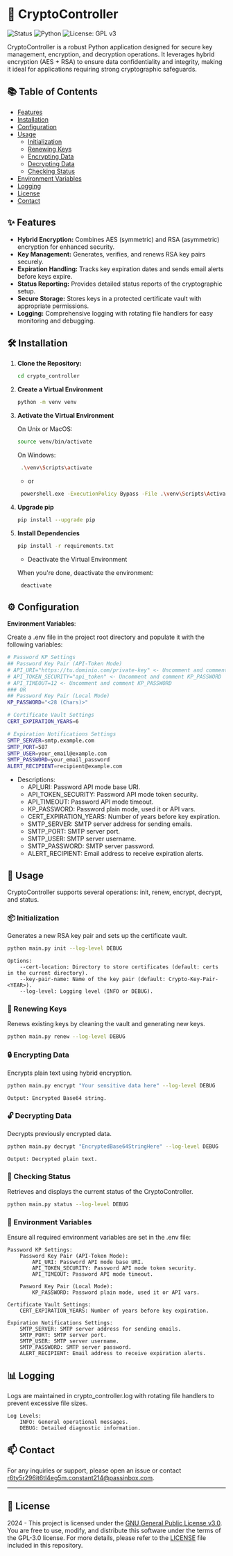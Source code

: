# 🔐 CryptoController

![Status](https://img.shields.io/badge/Status-Stable-green.svg)
![Python](https://img.shields.io/badge/Python-3.11%2B-blue.svg)
![License: GPL v3](https://img.shields.io/badge/License-GPLv3-blue.svg)

CryptoController is a robust Python application designed for secure key management, encryption, and decryption operations. It leverages hybrid encryption (AES + RSA) to ensure data confidentiality and integrity, making it ideal for applications requiring strong cryptographic safeguards.

## 📚 Table of Contents

- [Features](#-features)
- [Installation](#-installation)
- [Configuration](#-configuration)
- [Usage](#-usage)
  - [Initialization](#-initialization)
  - [Renewing Keys](#-renewing-keys)
  - [Encrypting Data](#-encrypting-data)
  - [Decrypting Data](#-decrypting-data)
  - [Checking Status](#-checking-status)
- [Environment Variables](#-environment-variables)
- [Logging](#-logging)
- [License](#-license)
- [Contact](#-contact)

## ✨ Features

- **Hybrid Encryption:** Combines AES (symmetric) and RSA (asymmetric) encryption for enhanced security.
- **Key Management:** Generates, verifies, and renews RSA key pairs securely.
- **Expiration Handling:** Tracks key expiration dates and sends email alerts before keys expire.
- **Status Reporting:** Provides detailed status reports of the cryptographic setup.
- **Secure Storage:** Stores keys in a protected certificate vault with appropriate permissions.
- **Logging:** Comprehensive logging with rotating file handlers for easy monitoring and debugging.

## 🛠️ Installation

1. **Clone the Repository:**

   ```bash
   cd crypto_controller
   ```

2. **Create a Virtual Environment**

   ```bash
   python -m venv venv
   ```

3. **Activate the Virtual Environment**

   On Unix or MacOS:

   ```bash
   source venv/bin/activate
   ```

   On Windows:

   ```bash
    .\venv\Scripts\activate
   ```

   - or

   ```bash
    powershell.exe -ExecutionPolicy Bypass -File .\venv\Scripts\Activate.ps1
   ```

4. **Upgrade pip**

   ```bash
   pip install --upgrade pip
   ```

5. **Install Dependencies**

   ```bash
   pip install -r requirements.txt
   ```

   - Deactivate the Virtual Environment

   When you're done, deactivate the environment:

   ```bash
    deactivate
   ```

## ⚙️ Configuration

**Environment Variables**:

Create a .env file in the project root directory and populate it with the following variables:

```bash
# Password KP Settings
## Password Key Pair (API-Token Mode)
# API_URI="https://tu.dominio.com/private-key" <- Uncomment and comment KP_PASSWORD
# API_TOKEN_SECURITY="api_token" <- Uncomment and comment KP_PASSWORD
# API_TIMEOUT=12 <- Uncomment and comment KP_PASSWORD
### OR
## Password Key Pair (Local Mode)
KP_PASSWORD="<28 (Chars)>"

# Certificate Vault Settings
CERT_EXPIRATION_YEARS=6

# Expiration Notifications Settings
SMTP_SERVER=smtp.example.com
SMTP_PORT=587
SMTP_USER=your_email@example.com
SMTP_PASSWORD=your_email_password
ALERT_RECIPIENT=recipient@example.com
```

- Descriptions:
  - API_URI: Password API mode base URI.
  - API_TOKEN_SECURITY: Password API mode token security.
  - API_TIMEOUT: Password API mode timeout.
  - KP_PASSWORD: Password plain mode, used it or API vars.
  - CERT_EXPIRATION_YEARS: Number of years before key expiration.
  - SMTP_SERVER: SMTP server address for sending emails.
  - SMTP_PORT: SMTP server port.
  - SMTP_USER: SMTP server username.
  - SMTP_PASSWORD: SMTP server password.
  - ALERT_RECIPIENT: Email address to receive expiration alerts.

## 🚀 Usage

CryptoController supports several operations: init, renew, encrypt, decrypt, and status.

### 📦 Initialization

Generates a new RSA key pair and sets up the certificate vault.

```bash
python main.py init --log-level DEBUG
```

    Options:
        --cert-location: Directory to store certificates (default: certs in the current directory).
        --key-pair-name: Name of the key pair (default: Crypto-Key-Pair-<YEAR>).
        --log-level: Logging level (INFO or DEBUG).

### 🔄 Renewing Keys

Renews existing keys by cleaning the vault and generating new keys.

```bash
python main.py renew --log-level DEBUG
```

### 🔒 Encrypting Data

Encrypts plain text using hybrid encryption.

```bash
python main.py encrypt "Your sensitive data here" --log-level DEBUG
```

    Output: Encrypted Base64 string.

### 🔓 Decrypting Data

Decrypts previously encrypted data.

```bash
python main.py decrypt "EncryptedBase64StringHere" --log-level DEBUG
```

    Output: Decrypted plain text.

### 📝 Checking Status

Retrieves and displays the current status of the CryptoController.

```bash
python main.py status --log-level DEBUG
```

### 📜 Environment Variables

Ensure all required environment variables are set in the .env file:

    Password KP Settings:
        Password Key Pair (API-Token Mode):
            API_URI: Password API mode base URI.
            API_TOKEN_SECURITY: Password API mode token security.
            API_TIMEOUT: Password API mode timeout.

        Pasword Key Pair (Local Mode):
            KP_PASSWORD: Password plain mode, used it or API vars.

    Certificate Vault Settings:
        CERT_EXPIRATION_YEARS: Number of years before key expiration.

    Expiration Notifications Settings:
        SMTP_SERVER: SMTP server address for sending emails.
        SMTP_PORT: SMTP server port.
        SMTP_USER: SMTP server username.
        SMTP_PASSWORD: SMTP server password.
        ALERT_RECIPIENT: Email address to receive expiration alerts.

## 📊 Logging

Logs are maintained in crypto_controller.log with rotating file handlers to prevent excessive file sizes.

    Log Levels:
        INFO: General operational messages.
        DEBUG: Detailed diagnostic information.

## 📫 Contact

For any inquiries or support, please open an issue or contact [r6ty5r296it6tl4eg5m.constant214@passinbox.com](mailto:r6ty5r296it6tl4eg5m.constant214@passinbox.com).

---

## 📜 License

2024 - This project is licensed under the [GNU General Public License v3.0](https://www.gnu.org/licenses/gpl-3.0.en.html). You are free to use, modify, and distribute this software under the terms of the GPL-3.0 license. For more details, please refer to the [LICENSE](../LICENSE) file included in this repository.
